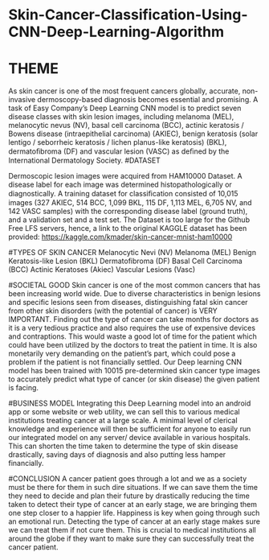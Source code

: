 # Skin-Cancer-Classification-Using-CNN-Deep-Learning-Algorithm


# THEME
As skin cancer is one of the most frequent cancers globally, accurate, non-invasive dermoscopy-based diagnosis becomes essential and promising. A task of Easy Company’s Deep Learning CNN model is to predict seven disease classes with skin lesion images, including melanoma (MEL), melanocytic nevus (NV), basal cell carcinoma (BCC), actinic keratosis / Bowens disease (intraepithelial carcinoma) (AKIEC), benign keratosis (solar lentigo / seborrheic keratosis / lichen planus-like keratosis) (BKL), dermatoﬁbroma (DF) and vascular lesion (VASC) as deﬁned by the International Dermatology Society.
#DATASET

Dermoscopic lesion images were acquired from HAM10000 Dataset. A disease label for each image was determined histopathologically or diagnostically. A training dataset for classiﬁcation consisted of 10,015 images (327 AKIEC, 514 BCC, 1,099 BKL, 115 DF, 1,113 MEL, 6,705 NV, and 142 VASC samples) with the corresponding disease label (ground truth), and a validation set and a test set.
The Dataset is too large for the Github Free LFS servers, hence, a link to the original KAGGLE dataset has been provided:
https://kaggle.com/kmader/skin-cancer-mnist-ham10000

#TYPES OF SKIN CANCER
Melanocytic Nevi (NV)
Melanoma (MEL)
Benign Keratosis-like Lesion (BKL)
Dermatofibroma (DF)
Basal Cell Carcinoma (BCC)
Actinic Keratoses (Akiec)
Vascular Lesions (Vasc)

#SOCIETAL GOOD
Skin cancer is one of the most common cancers that has been increasing world wide. Due to diverse characteristics in benign lesions and specific lesions seen from diseases, distinguishing fatal skin cancer from other skin disorders (with the potential of cancer) is VERY IMPORTANT.
Finding out the type of cancer can take months for doctors as it is a very tedious practice and also requires the use of expensive devices and contraptions. This would waste a good lot of time for the patient which could have been utilized by the doctors to treat the patient in time. It is also monetarily very demanding on the patient’s part, which could pose a problem if the patient is not financially settled.
Our Deep learning CNN model has been trained with 10015 pre-determined skin cancer type images to accurately predict what type of cancer (or skin disease) the given patient is facing. 

#BUSINESS MODEL
Integrating this Deep Learning model into an android app or some website or web utility, we can sell this to various medical institutions treating cancer at a large scale.
A minimal level of clerical knowledge and experience will then be sufficient for anyone to easily run our integrated model on any server/ device available in various hospitals. This can shorten the time taken to determine the type of skin disease drastically, saving days of diagnosis and also putting less hamper financially.

#CONCLUSION
A cancer patient goes through a lot and we as a society must be there for them in such dire situations. If we can save them the time they need to decide and plan their future by drastically reducing the time taken to detect their type of cancer at an early stage, we are bringing them one step closer to a happier life. Happiness is key when going through such an emotional run. Detecting the type of cancer at an early stage makes sure we can treat them if not cure them. This is crucial to medical institutions all around the globe if they want to make sure they can successfully treat the cancer patient.

